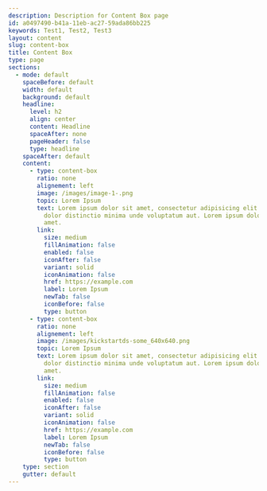 ```yaml
---
description: Description for Content Box page
id: a0497490-b41a-11eb-ac27-59ada86bb225
keywords: Test1, Test2, Test3
layout: content
slug: content-box
title: Content Box
type: page
sections:
  - mode: default
    spaceBefore: default
    width: default
    background: default
    headline:
      level: h2
      align: center
      content: Headline
      spaceAfter: none
      pageHeader: false
      type: headline
    spaceAfter: default
    content:
      - type: content-box
        ratio: none
        alignement: left
        image: /images/image-1-.png
        topic: Lorem Ipsum
        text: Lorem ipsum dolor sit amet, consectetur adipisicing elit. Lorem ispum
          dolor distinctio minima unde voluptatum aut. Lorem ipsum dolor sit
          amet.
        link:
          size: medium
          fillAnimation: false
          enabled: false
          iconAfter: false
          variant: solid
          iconAnimation: false
          href: https://example.com
          label: Lorem Ipsum
          newTab: false
          iconBefore: false
          type: button
      - type: content-box
        ratio: none
        alignement: left
        image: /images/kickstartds-some_640x640.png
        topic: Lorem Ipsum
        text: Lorem ipsum dolor sit amet, consectetur adipisicing elit. Lorem ispum
          dolor distinctio minima unde voluptatum aut. Lorem ipsum dolor sit
          amet.
        link:
          size: medium
          fillAnimation: false
          enabled: false
          iconAfter: false
          variant: solid
          iconAnimation: false
          href: https://example.com
          label: Lorem Ipsum
          newTab: false
          iconBefore: false
          type: button
    type: section
    gutter: default
---
```

